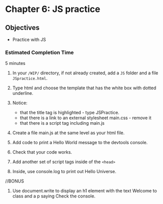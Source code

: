 # Chapter 6: JS practice

## Objectives
* Practice with JS

### Estimated Completion Time 
5 minutes
 
1. In your `/WIP/` directory, if not already created, add a `JS` folder and a file `JSpractice.html`. 

1. Type html and choose the template that has the white box with dotted underline.

1. Notice:
    * that the title tag is highlighted - type JSPractice.
    * that there is a link to an external stylesheet main.css - remove it
    * that there is a script tag including main.js

1. Create a file main.js at the same level as your html file.

1. Add code to print a Hello World message to the devtools console.

1. Check that your code works. 

1. Add another set of script tags inside of the `<head>`

1. Inside, use console.log to print out Hello Universe.  

//BONUS
1. Use document.write to display an h1 element with the text Welcome to class and a p saying Check the console.

